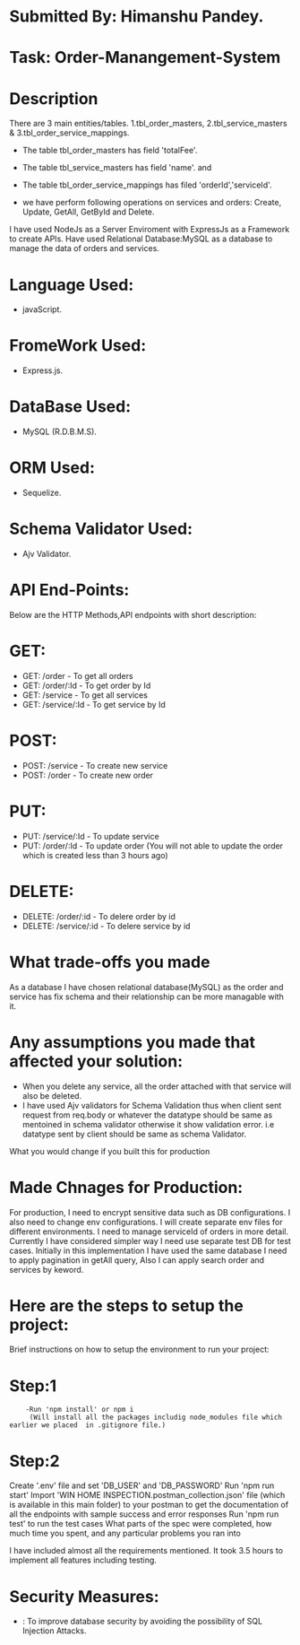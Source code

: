 # Submitted By: Himanshu Pandey.
# Task: Order-Manangement-System 

# Description
There are 3 main entities/tables. 
1.tbl_order_masters,
2.tbl_service_masters & 
3.tbl_order_service_mappings.

- The table tbl_order_masters has field 'totalFee'.
- The table tbl_service_masters has field 'name'.
and 
- The table tbl_order_service_mappings has filed 'orderId','serviceId'.

- we have perform following operations on services and orders: Create, Update, GetAll, GetById and Delete.

I have used NodeJs  as a Server Enviroment with ExpressJs as a Framework to create APIs. Have used Relational Database:MySQL as a database to manage the data of orders and services.

# Language Used:
  - javaScript.
# FromeWork Used:
   - Express.js.
# DataBase Used:
  - MySQL (R.D.B.M.S).
# ORM Used:
  - Sequelize.
# Schema Validator Used:
  - Ajv Validator.

# API End-Points:
Below are the HTTP Methods,API endpoints with short description:

# GET:
- GET: /order            - To get all orders
- GET: /order/:Id        - To get order by Id
- GET: /service          - To get all services
- GET: /service/:Id      - To get service by Id

# POST:
- POST: /service         - To create new service
- POST: /order           - To create new order

# PUT:
- PUT: /service/:Id      - To update service
- PUT: /order/:Id        - To update order (You will not able to update the order   which is created less than 3 hours ago)

# DELETE:
- DELETE: /order/:id     - To delere order by id
- DELETE: /service/:id   - To delere service by id


# What trade-offs you made
As a database I have chosen relational database(MySQL) as the order and service has fix schema and their relationship can be more managable with it.

# Any assumptions you made that affected your solution:
- When you delete any service, all the order attached with that service will also be deleted.
- I have used Ajv validators for Schema Validation thus when client sent request from
  req.body or whatever the datatype should be same as mentoined in schema validator otherwise it show validation error. i.e datatype sent by client should be same as schema Validator.

What you would change if you built this for production
# Made Chnages for Production: 
For production, I need to encrypt sensitive data such as DB configurations.
I also need to change env configurations. I will create separate env files for different environments.
I need to manage serviceId of orders in more detail. Currently I have considered simpler way
I need use separate test DB for test cases. Initially in this implementation I have used the same database
I need to apply pagination in getAll query, Also I can apply search order and services by keword.
# Here are the steps to setup the project:
Brief instructions on how to setup the environment to run your project:

# Step:1 
        -Run 'npm install' or npm i 
         (Will install all the packages includig node_modules file which earlier we placed  in .gitignore file.)
# Step:2
Create '.env' file and set 'DB_USER' and 'DB_PASSWORD'
Run 'npm run start'
Import 'WIN HOME INSPECTION.postman_collection.json' file (which is available in this main folder) to your postman to get the documentation of all the endpoints with sample success and error responses
Run 'npm run test' to run the test cases
What parts of the spec were completed, how much time you spent, and any particular problems you ran into

I have included almost all the requirements mentioned. It took 3.5 hours to implement all features including testing.

# Security Measures:
- <Used Sequelize ORM/>: To improve database security by avoiding the possibility of
  SQL Injection Attacks.